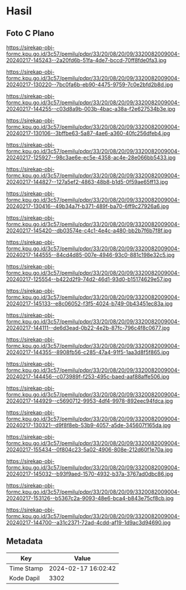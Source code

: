 # Hasil

## Foto C Plano

https://sirekap-obj-formc.kpu.go.id/3c57/pemilu/pdpr/33/20/08/20/09/3320082009004-20240217-145243--2a20fd6b-51fa-4de7-bccd-70ff8fde0fa3.jpg

https://sirekap-obj-formc.kpu.go.id/3c57/pemilu/pdpr/33/20/08/20/09/3320082009004-20240217-130220--7bc0fa6b-eb90-4475-9759-7c0e2bfd2b8d.jpg

https://sirekap-obj-formc.kpu.go.id/3c57/pemilu/pdpr/33/20/08/20/09/3320082009004-20240217-144255--c03d8a9b-003b-4bac-a38a-f2e627534b3e.jpg

https://sirekap-obj-formc.kpu.go.id/3c57/pemilu/pdpr/33/20/08/20/09/3320082009004-20240217-130106--3bffbe63-5a87-4ae6-a360-40fc256dfeb4.jpg

https://sirekap-obj-formc.kpu.go.id/3c57/pemilu/pdpr/33/20/08/20/09/3320082009004-20240217-125927--98c3ae6e-ec5e-4358-ac4e-28e066bb5433.jpg

https://sirekap-obj-formc.kpu.go.id/3c57/pemilu/pdpr/33/20/08/20/09/3320082009004-20240217-144827--127a5ef2-4863-48b8-b1d5-0f59ae65ff13.jpg

https://sirekap-obj-formc.kpu.go.id/3c57/pemilu/pdpr/33/20/08/20/09/3320082009004-20240217-130416--49b34a7f-b371-489f-ba70-6ff9c27926a6.jpg

https://sirekap-obj-formc.kpu.go.id/3c57/pemilu/pdpr/33/20/08/20/09/3320082009004-20240217-145420--db03574e-c4c1-4e4c-a480-bb2b7f6b7f8f.jpg

https://sirekap-obj-formc.kpu.go.id/3c57/pemilu/pdpr/33/20/08/20/09/3320082009004-20240217-144555--84cd4d85-007e-4946-93c0-881c198e32c5.jpg

https://sirekap-obj-formc.kpu.go.id/3c57/pemilu/pdpr/33/20/08/20/09/3320082009004-20240217-125554--b422d2f9-74d2-46d1-93d0-b15174629e57.jpg

https://sirekap-obj-formc.kpu.go.id/3c57/pemilu/pdpr/33/20/08/20/09/3320082009004-20240217-145133--e8c06052-f3f5-4024-b749-0b43451ec83a.jpg

https://sirekap-obj-formc.kpu.go.id/3c57/pemilu/pdpr/33/20/08/20/09/3320082009004-20240217-144111--de6d3ead-0b22-4e2b-87fc-796c4f8c0677.jpg

https://sirekap-obj-formc.kpu.go.id/3c57/pemilu/pdpr/33/20/08/20/09/3320082009004-20240217-144355--8908fb56-c285-47a4-91f5-1aa3d8f5f865.jpg

https://sirekap-obj-formc.kpu.go.id/3c57/pemilu/pdpr/33/20/08/20/09/3320082009004-20240217-144456--c073989f-f253-495c-baed-aaf88affe506.jpg

https://sirekap-obj-formc.kpu.go.id/3c57/pemilu/pdpr/33/20/08/20/09/3320082009004-20240217-144929--c5690712-9953-4df4-9978-892eec94fdca.jpg

https://sirekap-obj-formc.kpu.go.id/3c57/pemilu/pdpr/33/20/08/20/09/3320082009004-20240217-130321--d9f8f8eb-53b9-4057-a5de-345607f165da.jpg

https://sirekap-obj-formc.kpu.go.id/3c57/pemilu/pdpr/33/20/08/20/09/3320082009004-20240217-155434--0f804c23-5a02-4906-808e-212d60f1e70a.jpg

https://sirekap-obj-formc.kpu.go.id/3c57/pemilu/pdpr/33/20/08/20/09/3320082009004-20240217-145032--b93f9aed-1570-4932-b37a-3767ad0dbc86.jpg

https://sirekap-obj-formc.kpu.go.id/3c57/pemilu/pdpr/33/20/08/20/09/3320082009004-20240217-153126--b5367c2a-9093-48e6-bca4-b843e75cf8cb.jpg

https://sirekap-obj-formc.kpu.go.id/3c57/pemilu/pdpr/33/20/08/20/09/3320082009004-20240217-144700--a31c2371-72ad-4cdd-af19-1d9ac3d94690.jpg


## Metadata

| Key        | Value               |
| ---------- | ------------------- |
| Time Stamp | 2024-02-17 16:02:42 |
| Kode Dapil | 3302                |



